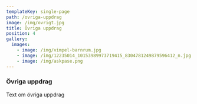 ```yaml
---
templateKey: single-page
path: /ovriga-uppdrag
image: /img/ovrigt.jpg
title: Övriga uppdrag
position: 4
gallery:
  images:
    - image: /img/vimpel-barnrum.jpg
    - image: /img/12235014_10153989973719415_8304781249879596412_n.jpg
    - image: /img/askpase.png
---
```

### Övriga uppdrag

Text om övriga uppdrag